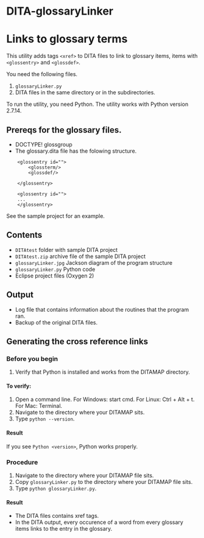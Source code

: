 # DITA-glossaryLinker
# Links to glossary terms

This utility adds tags `<xref>` to DITA files to link to glossary items, items with `<glossentry>` and `<glossdef>`.

You need the following files.
1. `glossaryLinker.py`
2. DITA files in the same directory or in the subdirectories.

To run the utility, you need Python. The utility works with Python version 2.7.14.

## Prereqs for the glossary files.
* DOCTYPE! glossgroup
* The glossary.dita file has the folowing structure.
```
    <glossentry id="">
        <glossterm/>
        <glossdef/>
        
    </glossentry>
    
    <glossentry id="">
    ...    
    </glossentry>
```

See the sample project for an example. 

## Contents

* `DITAtest` folder with sample DITA project
* `DITAtest.zip` archive file of the sample DITA project
* `glossaryLinker.jpg` Jackson diagram of the program structure
* `glossaryLinker.py` Python code
*  Eclipse project files (Oxygen 2)

## Output
* Log file that contains information about the routines that the program ran.
* Backup of the original DITA files.

## Generating the cross reference links 

### Before you begin
1. Verify that Python is installed and works from the DITAMAP directory.

#### To verify:
  
  1. Open a command line. For Windows: start cmd. For Linux: Ctrl + Alt + t. For Mac: Terminal.
  2. Navigate to the directory where your DITAMAP sits.
  3. Type `python --version`. 
 #### Result 
 If you see `Python <version>`, Python works properly.
  
### Procedure
1. Navigate to the directory where your DITAMAP file sits.
3. Copy `glossaryLinker.py` to the directory where your DITAMAP file sits. 
4. Type `python glossaryLinker.py`.

#### Result
* The DITA files contains xref tags.
* In the DITA output, every occurence of a word from every glossary items links to the entry in the glossary.




